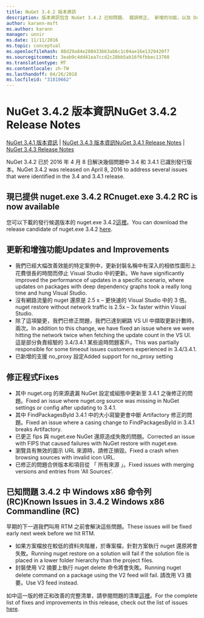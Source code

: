 ```yaml
---
title: NuGet 3.4.2 版本資訊
description: 版本資訊包含 NuGet 3.4.2 已知問題、 錯誤修正、 新增的功能，以及 Dcr。
author: karann-msft
ms.author: karann
manager: unnir
ms.date: 11/11/2016
ms.topic: conceptual
ms.openlocfilehash: 88d29a84e280433663ab6c1c04ae16e1329420f7
ms.sourcegitcommit: 3eab9c4dd41ea7ccd2c28bb5ab16f6fbbec13708
ms.translationtype: MT
ms.contentlocale: zh-TW
ms.lasthandoff: 04/26/2018
ms.locfileid: "31819662"
---
```

# <a name="nuget-342-release-notes"></a><span data-ttu-id="4b815-103">NuGet 3.4.2 版本資訊</span><span class="sxs-lookup"><span data-stu-id="4b815-103">NuGet 3.4.2 Release Notes</span></span>

<span data-ttu-id="4b815-104">[NuGet 3.4.1 版本資訊](../release-notes/nuget-3.4.1.md) | [NuGet 3.4.3 版本資訊](../release-notes/nuget-3.4.3.md)</span><span class="sxs-lookup"><span data-stu-id="4b815-104">[NuGet 3.4.1 Release Notes](../release-notes/nuget-3.4.1.md) | [NuGet 3.4.3 Release Notes](../release-notes/nuget-3.4.3.md)</span></span>

<span data-ttu-id="4b815-105">NuGet 3.4.2 已於 2016 年 4 月 8 日解決幾個問題中 3.4 和 3.4.1 已識別發行版本。</span><span class="sxs-lookup"><span data-stu-id="4b815-105">NuGet 3.4.2 was released on April 8, 2016 to address several issues that were identified in the 3.4 and 3.4.1 release.</span></span>

## <a name="nugetexe-342-rc-is-now-available"></a><span data-ttu-id="4b815-106">現已提供 nuget.exe 3.4.2 RC</span><span class="sxs-lookup"><span data-stu-id="4b815-106">nuget.exe 3.4.2 RC is now available</span></span>

<span data-ttu-id="4b815-107">您可以下載的發行候選版本的 nuget.exe 3.4.2[這裡](https://dist.nuget.org/index.html)。</span><span class="sxs-lookup"><span data-stu-id="4b815-107">You can download the release candidate of nuget.exe 3.4.2 [here](https://dist.nuget.org/index.html).</span></span>

## <a name="updates-and-improvements"></a><span data-ttu-id="4b815-108">更新和增強功能</span><span class="sxs-lookup"><span data-stu-id="4b815-108">Updates and Improvements</span></span>

* <span data-ttu-id="4b815-109">我們已經大幅改善效能的特定案例中，更新封裝名稱中有深入的相依性圖形上花費很長的時間而停止 Visual Studio 中的更新。</span><span class="sxs-lookup"><span data-stu-id="4b815-109">We have significantly improved the performance of updates in a specific scenario, where updates on packages with deep dependency graphs took a really long time and hung Visual Studio.</span></span>
* <span data-ttu-id="4b815-110">沒有網路流量的 nuget 還原是 2.5 x – 更快速的 Visual Studio 中的 3 倍。</span><span class="sxs-lookup"><span data-stu-id="4b815-110">nuget restore without network traffic is 2.5x – 3x faster within Visual Studio.</span></span>
* <span data-ttu-id="4b815-111">除了這項變更，我們已修正問題，我們已達到網路 VS UI 中擷取更新計數時，兩次。</span><span class="sxs-lookup"><span data-stu-id="4b815-111">In addition to this change, we have fixed an issue where we were hitting the network twice when fetching the update count in the VS UI.</span></span> <span data-ttu-id="4b815-112">這是部分負責經驗的 3.4/3.4.1 某些逾時問題客戶。</span><span class="sxs-lookup"><span data-stu-id="4b815-112">This was partially responsible for some timeout issues customers experienced in 3.4/3.4.1.</span></span>
* <span data-ttu-id="4b815-113">已新增的支援 no_proxy 設定</span><span class="sxs-lookup"><span data-stu-id="4b815-113">Added support for no_proxy setting</span></span>

## <a name="fixes"></a><span data-ttu-id="4b815-114">修正程式</span><span class="sxs-lookup"><span data-stu-id="4b815-114">Fixes</span></span>

* <span data-ttu-id="4b815-115">其中 nuget.org 的來源遺漏 NuGet 設定或組態中更新至 3.4.1 之後修正的問題。</span><span class="sxs-lookup"><span data-stu-id="4b815-115">Fixed an issue where nuget.org source was missing in NuGet settings or config after updating to 3.4.1.</span></span>
* <span data-ttu-id="4b815-116">其中 FindPackagesById 3.4.1 中的大小寫變更會中斷 Artifactory 修正的問題。</span><span class="sxs-lookup"><span data-stu-id="4b815-116">Fixed an issue where a casing change to FindPackagesById in 3.4.1 breaks Artifactory.</span></span>
* <span data-ttu-id="4b815-117">已更正 fips 與 nuget.exe NuGet 還原造成失敗的問題。</span><span class="sxs-lookup"><span data-stu-id="4b815-117">Corrected an issue with FIPS that caused failures with NuGet restore with nuget.exe.</span></span>
* <span data-ttu-id="4b815-118">瀏覽具有無效的圖示 URL 來源時，請修正損毀。</span><span class="sxs-lookup"><span data-stu-id="4b815-118">Fixed a crash when browsing sources with invalid icon URL.</span></span>
* <span data-ttu-id="4b815-119">已修正的問題合併版本和項目從 「 所有來源 」。</span><span class="sxs-lookup"><span data-stu-id="4b815-119">Fixed issues with merging versions and entries from 'All Sources'.</span></span>

## <a name="known-issues-in-342-windows-x86-commandline-rc"></a><span data-ttu-id="4b815-120">已知問題 3.4.2 中 Windows x86 命令列 (RC)</span><span class="sxs-lookup"><span data-stu-id="4b815-120">Known Issues in 3.4.2 Windows x86 Commandline (RC)</span></span>

<span data-ttu-id="4b815-121">早期的下一週我們叫用 RTM 之前會解決這些問題。</span><span class="sxs-lookup"><span data-stu-id="4b815-121">These issues will be fixed early next week before we hit RTM.</span></span>

*  <span data-ttu-id="4b815-122">如果方案檔放在較低的資料夾階層，於專案檔，針對方案執行 nuget 還原將會失敗。</span><span class="sxs-lookup"><span data-stu-id="4b815-122">Running nuget restore on a solution will fail if the solution file is placed in a lower folder hierarchy than the project files.</span></span>
*  <span data-ttu-id="4b815-123">封裝使用 V2 摘要上執行 nuget delete 命令將會失敗。</span><span class="sxs-lookup"><span data-stu-id="4b815-123">Running nuget delete command on a package using the V2 feed will fail.</span></span> <span data-ttu-id="4b815-124">請改用 V3 摘要。</span><span class="sxs-lookup"><span data-stu-id="4b815-124">Use V3 feed instead.</span></span>


<span data-ttu-id="4b815-125">如中這一版的修正和改善的完整清單，請參閱問題的清單[這裡](https://github.com/NuGet/Home/issues?utf8=%E2%9C%93&q=is%3Aissue+milestone%3A3.4.2++is%3Aclosed+)。</span><span class="sxs-lookup"><span data-stu-id="4b815-125">For the complete list of fixes and improvements in this release, check out the list of issues [here](https://github.com/NuGet/Home/issues?utf8=%E2%9C%93&q=is%3Aissue+milestone%3A3.4.2++is%3Aclosed+).</span></span>